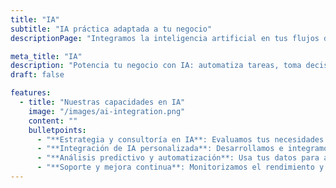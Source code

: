 ```yaml
---
title: "IA"
subtitle: "IA práctica adaptada a tu negocio"
descriptionPage: "Integramos la inteligencia artificial en tus flujos de trabajo para mejorar la toma de decisiones, automatizar tareas rutinarias y aprovechar al máximo tus datos. Desde asistentes inteligentes hasta análisis predictivos, ofrecemos soluciones reales sin tecnicismos vacíos."

meta_title: "IA"
description: "Potencia tu negocio con IA: automatiza tareas, toma decisiones más inteligentes y extrae información útil de tus datos."
draft: false

features:
  - title: "Nuestras capacidades en IA"
    image: "/images/ai-integration.png"
    content: ""
    bulletpoints:
      - "**Estrategia y consultoría en IA**: Evaluamos tus necesidades y detectamos las oportunidades más eficaces para aplicar IA en tu negocio."
      - "**Integración de IA personalizada**: Desarrollamos e integramos herramientas como chatbots o motores de recomendación, adaptadas a tus procesos."
      - "**Análisis predictivo y automatización**: Usa tus datos para anticipar tendencias, automatizar decisiones y ganar eficiencia."
      - "**Soporte y mejora continua**: Monitorizamos el rendimiento y optimizamos los sistemas de IA para garantizar resultados sostenibles."
---
```

